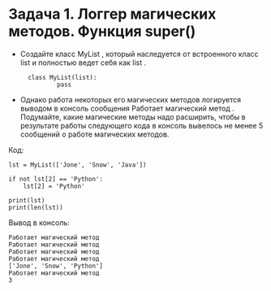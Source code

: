 # Задача 1. Логгер магических методов. Функция super()

* Создайте класс 
MyList
, который наследуется от встроенного класс 
list
 и полностью ведет себя как 
list
.

        class MyList(list):
                pass

* Однако работа некоторых его магических методов логируется выводом в консоль сообщения 
Работает магический метод
. Подумайте, какие магические методы надо расширить, чтобы в результате работы следующего кода в консоль вывелось не менее 5 сообщений о работе магических методов.

Код:

    lst = MyList(['Jone', 'Snow', 'Java'])
    
    if not lst[2] == 'Python':
        lst[2] = 'Python'
    
    print(lst)
    print(len(lst))

Вывод в консоль:

    Работает магический метод
    Работает магический метод
    Работает магический метод
    Работает магический метод
    ['Jone', 'Snow', 'Python']
    Работает магический метод 
    3
